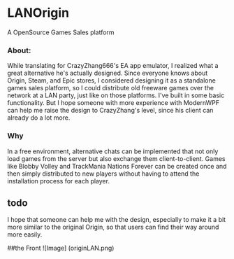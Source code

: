 # LANOrigin
 A OpenSource Games Sales platform 

### About:
While translating for CrazyZhang666's EA app emulator, I realized what a great alternative he's actually designed. Since everyone knows about Origin, Steam, and Epic stores, I considered designing it as a standalone games sales platform, so I could distribute old freeware games over the network at a LAN party, just like on those platforms. I've built in some basic functionality. But I hope someone with more experience with ModernWPF can help me raise the design to CrazyZhang's level, since his client can already do a lot more.


### Why 
In a free environment, alternative chats can be implemented that not only load games from the server but also exchange them client-to-client. Games like Blobby Volley and TrackMania Nations Forever can be created once and then simply distributed to new players without having to attend the installation process for each player.

## todo
I hope that someone can help me with the design, especially to make it a bit more similar to the original Origin, so that users can find their way around more easily.


##the Front
![Image] (originLAN.png)

